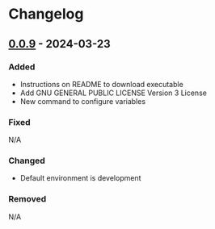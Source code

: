 # Changelog

## [0.0.9] - 2024-03-23

### Added
- Instructions on README to download executable
- Add GNU GENERAL PUBLIC LICENSE Version 3 License
- New command to configure variables

### Fixed
N/A

### Changed
- Default environment is development

### Removed
N/A


[0.0.9]: https://github.com/amieldelatorre/spotilistcli/compare/0.0.8...0.0.9
